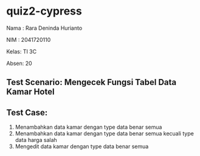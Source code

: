 # quiz2-cypress

Nama : Rara Deninda Hurianto

NIM : 2041720110

Kelas: TI 3C

Absen: 20

## Test Scenario: Mengecek Fungsi Tabel Data Kamar Hotel

## Test Case:
1. Menambahkan data kamar dengan type data benar semua
2. Menambahkan data kamar dengan type data benar semua kecuali type data harga salah
3. Mengedit data kamar dengan type data benar semua
